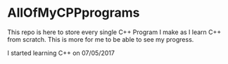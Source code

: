 # AllOfMyCPPprograms

This repo is here to store every single C++ Program I make as I learn C++ from scratch. This is more for me to be able to see my progress.

I started learning C++ on 07/05/2017
